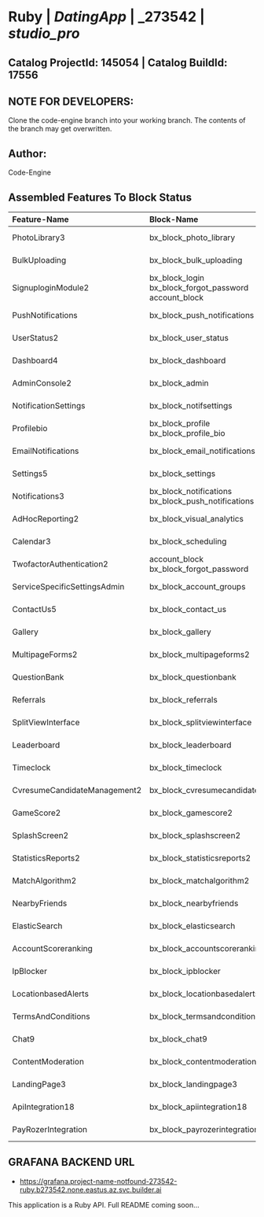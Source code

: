 # **Ruby** | _**DatingApp**_ | _**273542** | _**studio_pro**_

## **Catalog ProjectId: 145054** | **Catalog BuildId: 17556**

## NOTE FOR DEVELOPERS:
Clone the code-engine branch into your working branch. The contents of the branch may get overwritten.
## Author:
Code-Engine
## Assembled Features To Block Status

| **Feature-Name**        | **Block-Name**        | **Path**  | **Status**  |
|:-------------|:-------------|:-------------|:-------------|
| PhotoLibrary3      | bx_block_photo_library<br>      | {++}<br> | {+Non-Empty+} |
| BulkUploading      | bx_block_bulk_uploading<br>      | {+app/controllers/bx_block_bulk_uploading+}<br> | {+Non-Empty+} |
| SignuploginModule2      | bx_block_login<br>bx_block_forgot_password<br>account_block<br>      | {+app/controllers/bx_block_login+}<br>{+app/controllers/bx_block_forgot_password+}<br>{+app/controllers/account_block+}<br> | {+Non-Empty+} |
| PushNotifications      | bx_block_push_notifications<br>      | {+app/controllers/bx_block_push_notifications+}<br> | {+Non-Empty+} |
| UserStatus2      | bx_block_user_status<br>      | {+app/controllers/bx_block_user_status+}<br> | {+Non-Empty+} |
| Dashboard4      | bx_block_dashboard<br>      | {+app/controllers/bx_block_dashboard+}<br> | {+Non-Empty+} |
| AdminConsole2      | bx_block_admin<br>      | {+app/controllers/bx_block_admin+}<br> | {+Non-Empty+} |
| NotificationSettings      | bx_block_notifsettings<br>      | {+app/controllers/bx_block_notifsettings+}<br> | {+Non-Empty+} |
| Profilebio      | bx_block_profile<br>bx_block_profile_bio<br>      | {+app/controllers/bx_block_profile+}<br>{+app/controllers/bx_block_profile_bio+}<br> | {+Non-Empty+} |
| EmailNotifications      | bx_block_email_notifications<br>      | {+app/controllers/bx_block_email_notifications+}<br> | {+Non-Empty+} |
| Settings5      | bx_block_settings<br>      | {+app/controllers/bx_block_settings+}<br> | {+Non-Empty+} |
| Notifications3      | bx_block_notifications<br>bx_block_push_notifications<br>      | {+app/controllers/bx_block_notifications+}<br>{+app/controllers/bx_block_push_notifications+}<br> | {+Non-Empty+} |
| AdHocReporting2      | bx_block_visual_analytics<br>      | {++}<br> | {+Non-Empty+} |
| Calendar3      | bx_block_scheduling<br>      | {+app/controllers/bx_block_scheduling+}<br> | {+Non-Empty+} |
| TwofactorAuthentication2      | account_block<br>bx_block_forgot_password<br>      | {+app/controllers/account_block+}<br>{+app/controllers/bx_block_forgot_password+}<br> | {+Non-Empty+} |
| ServiceSpecificSettingsAdmin      | bx_block_account_groups<br>      | {+app/controllers/bx_block_account_groups+}<br> | {+Non-Empty+} |
| ContactUs5      | bx_block_contact_us<br>      | {+app/controllers/bx_block_contact_us+}<br> | {+Non-Empty+} |
| Gallery      | bx_block_gallery      | {-app/controllers/bx_block_gallery-} | {-Empty-} |
| MultipageForms2      | bx_block_multipageforms2      | {-app/controllers/bx_block_multipageforms2-} | {-Empty-} |
| QuestionBank      | bx_block_questionbank      | {-app/controllers/bx_block_questionbank-} | {-Empty-} |
| Referrals      | bx_block_referrals      | {-app/controllers/bx_block_referrals-} | {-Empty-} |
| SplitViewInterface      | bx_block_splitviewinterface      | {-app/controllers/bx_block_splitviewinterface-} | {-Empty-} |
| Leaderboard      | bx_block_leaderboard      | {-app/controllers/bx_block_leaderboard-} | {-Empty-} |
| Timeclock      | bx_block_timeclock      | {-app/controllers/bx_block_timeclock-} | {-Empty-} |
| CvresumeCandidateManagement2      | bx_block_cvresumecandidatemanagement2      | {-app/controllers/bx_block_cvresumecandidatemanagement2-} | {-Empty-} |
| GameScore2      | bx_block_gamescore2      | {-app/controllers/bx_block_gamescore2-} | {-Empty-} |
| SplashScreen2      | bx_block_splashscreen2      | {-app/controllers/bx_block_splashscreen2-} | {-Empty-} |
| StatisticsReports2      | bx_block_statisticsreports2      | {-app/controllers/bx_block_statisticsreports2-} | {-Empty-} |
| MatchAlgorithm2      | bx_block_matchalgorithm2      | {-app/controllers/bx_block_matchalgorithm2-} | {-Empty-} |
| NearbyFriends      | bx_block_nearbyfriends      | {-app/controllers/bx_block_nearbyfriends-} | {-Empty-} |
| ElasticSearch      | bx_block_elasticsearch      | {-app/controllers/bx_block_elasticsearch-} | {-Empty-} |
| AccountScoreranking      | bx_block_accountscoreranking      | {-app/controllers/bx_block_accountscoreranking-} | {-Empty-} |
| IpBlocker      | bx_block_ipblocker      | {-app/controllers/bx_block_ipblocker-} | {-Empty-} |
| LocationbasedAlerts      | bx_block_locationbasedalerts      | {-app/controllers/bx_block_locationbasedalerts-} | {-Empty-} |
| TermsAndConditions      | bx_block_termsandconditions      | {-app/controllers/bx_block_termsandconditions-} | {-Empty-} |
| Chat9      | bx_block_chat9      | {-app/controllers/bx_block_chat9-} | {-Empty-} |
| ContentModeration      | bx_block_contentmoderation      | {-app/controllers/bx_block_contentmoderation-} | {-Empty-} |
| LandingPage3      | bx_block_landingpage3      | {-app/controllers/bx_block_landingpage3-} | {-Empty-} |
| ApiIntegration18      | bx_block_apiintegration18      | {-app/controllers/bx_block_apiintegration18-} | {-Empty-} |
| PayRozerIntegration      | bx_block_payrozerintegration      | {-app/controllers/bx_block_payrozerintegration-} | {-Empty-} |

## GRAFANA BACKEND URL
 - https://grafana.project-name-notfound-273542-ruby.b273542.none.eastus.az.svc.builder.ai

This application is a Ruby API. Full README coming soon...